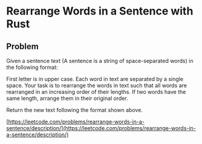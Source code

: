 # Rearrange Words in a Sentence with Rust

## Problem
Given a sentence text (A sentence is a string of space-separated words) in the following format:

First letter is in upper case.
Each word in text are separated by a single space.
Your task is to rearrange the words in text such that all words are rearranged in an increasing order of their lengths. If two words have the same length, arrange them in their original order.

Return the new text following the format shown above.

[https://leetcode.com/problems/rearrange-words-in-a-sentence/description/](https://leetcode.com/problems/rearrange-words-in-a-sentence/description/)